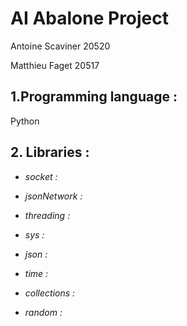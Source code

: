 # AI Abalone Project
Antoine Scaviner 20520

Matthieu Faget 20517


## **1.Programming language :** 

Python 


## **2. Libraries :**  

- *socket :*  

- *jsonNetwork :*  

- *threading :*

- *sys :*

- *json :*

- *time :* 

- *collections :*

- *random :* 

